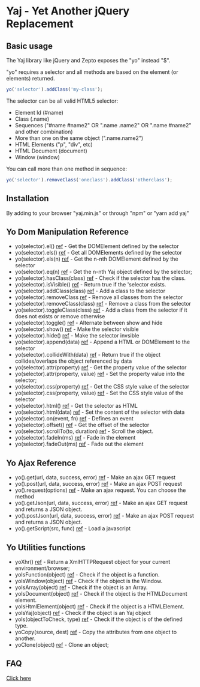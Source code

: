 # Yaj - Yet Another jQuery Replacement

## Basic usage

The Yaj library like jQuery and Zepto exposes the "yo" instead "$".
 
"yo" requires a selector and all methods are based on the element (or elements) returned.

```javascript
yo('selector').addClass('my-class');
```

The selector can be all valid HTML5 selector:

- Element Id (#name)
- Class (.name)
- Sequences ("#name #name2" OR ".name .name2" OR ".name #name2" and other combination)
- More than one on the same object (".name.name2")
- HTML Elements ("p", "div", etc)
- HTML Document (document)
- Window (window)

You can call more than one method in sequence:

```javascript
yo('selector').removeClass('oneclass').addClass('otherclass');
```

## Installation

By adding to your browser "yaj.min.js" or through "npm" or "yarn add yaj"

## Yo Dom Manipulation Reference

- yo(selector).el() [ref](yaj-el.md) - Get the DOMElement defined by the selector
- yo(selector).els() [ref](yaj-els.md) - Get all DOMElements defined by the selector
- yo(selector).els(n) [ref](yaj-els.md) - Get the n-nth DOMElement defined by the selector
- yo(selector).eq(n) [ref](yaj-eq.md) - Get the n-nth Yaj object defined by the selector;
- yo(selector).hasClass(class) [ref](yaj-hasclass.md) - Check if the selector has the class.
- yo(selector).isVisible() [ref](yaj-isvisible.md) - Return true if the 'selector exists.
- yo(selector).addClass(class) [ref](yaj-addclass.md) - Add a class to the selector
- yo(selector).removeClass [ref](yaj-removeclass.md) - Remove all classes from the selector
- yo(selector).removeClass(class) [ref](yaj-removeclass.md) - Remove a class from the selector
- yo(selector).toggleClass(clsss) [ref](yaj-toggleclass.md) - Add a class from the selector if it does not exists or remove otherwise
- yo(selector).toggle() [ref](yaj-toggle.md) - Alternate between show and hide
- yo(selector).show() [ref](yaj-show.md) - Make the selector visible
- yo(selector).hide() [ref](yaj-hide.md) - Make the selector invsible
- yo(selector).append(data) [ref](yaj-append.md) - Append a HTML or DOMElement to the selector
- yo(selector).collideWith(data) [ref](yaj-collidewith.md) - Return true if the object collides/overlaps the object referenced by data
- yo(selector).attr(property) [ref](yaj-attr.md) - Get the property value of the selector
- yo(selector).attr(property, value) [ref](yaj-attr.md) - Set the property value into the selector;
- yo(selector).css(property) [ref](yaj-css.md) - Get the CSS style value of the selector
- yo(selector).css(property, value) [ref](yaj-css.md) - Set the CSS style value of the selector
- yo(selector).html() [ref](yaj-html.md) - Get the selector as HTML
- yo(selector).html(data) [ref](yaj-html.md) - Set the content of the selector with data
- yo(selector).on(event, fn) [ref](yaj-on.md) - Defines an event 
- yo(selector).offset() [ref](yaj-offset.md) - Get the offset of the selector
- yo(selector).scrollTo(to, duration) [ref](yaj-scrollto.md) - Scroll the object.
- yo(selector).fadeIn(ms) [ref](yaj-fade.md) - Fade in the element
- yo(selector).fadeOut(ms) [ref](yaj-fade.md) - Fade out the element

## Yo Ajax Reference

- yo().get(url, data, success, error) [ref](yaj-request.md) - Make an ajax GET request
- yo().post(url, data, success, error) [ref](yaj-request.md) - Make an ajax POST request
- yo().request(options) [ref](yaj-request.md) - Make an ajax request. You can choose the method  
- yo().getJson(url, data, success, error) [ref](yaj-request.md) - Make an ajax GET request and returns a JSON object.
- yo().postJson(url, data, success, error) [ref](yaj-request.md) - Make an ajax POST request and returns a JSON object.
- yo().getScript(src, func) [ref](yaj-getscript.md) - Load a javascript


## Yo Utilities functions

- yoXhr() [ref](yaj-yoxhr.md) - Return a XmlHTTPRequest object for your current environment/browser;
- yoIsFunction(object) [ref](yaj-yois.md) - Check if the object is a function. 
- yoIsWindow(object) [ref](yaj-yois.md) - Check if the object is the Window.
- yoIsArray(object) [ref](yaj-yois.md) - Check if the object is an Array.
- yoIsDocument(object) [ref](yaj-yois.md) - Check if the object is the HTMLDocument element.
- yoIsHtmlElement(object) [ref](yaj-yois.md) - Check if the object is a HTMLElement.
- yoIsYaj(object) [ref](yaj-yois.md) - Check if the object is an Yaj object
- yoIs(objectToCheck, type) [ref](yaj-yois.md) - Check if the object is of the defined type.
- yoCopy(source, dest) [ref](yaj-yocopy.md) - Copy the attributes from one object to another.
- yoClone(object) [ref](yaj-yoclone.md) - Clone an object;


## FAQ

[Click here](faq.md)
